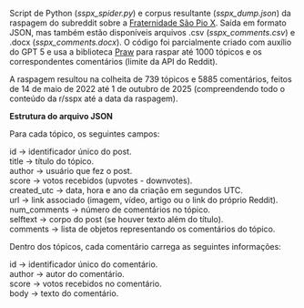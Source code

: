 Script de Python (_sspx_spider.py_) e corpus resultante (_sspx_dump.json_) da raspagem do subreddit sobre a [Fraternidade São Pio X](https://www.reddit.com/r/sspx/). Saída em formato JSON, mas também estão disponíveis arquivos .csv (_sspx_comments.csv_) e .docx (_sspx_comments.docx_). O código foi parcialmente criado com auxílio do GPT 5 e usa a biblioteca [Praw](https://github.com/praw-dev/praw) para raspar até 1000 tópicos e os correspondentes comentários (limite da API do Reddit). 

A raspagem resultou na colheita de 739 tópicos e 5885 comentários, feitos de 14 de maio de 2022 até 1 de outubro de 2025 (compreendendo todo o conteúdo da r/sspx até a data da raspagem).

**Estrutura do arquivo JSON**

Para cada tópico, os seguintes campos:

id → identificador único do post.  
title → título do tópico.  
author → usuário que fez o post.  
score → votos recebidos (upvotes - downvotes).  
created_utc → data, hora e ano da criação em segundos UTC.  
url → link associado (imagem, vídeo, artigo ou o link do próprio Reddit).  
num_comments → número de comentários no tópico.  
selftext → corpo do post (se houver texto além do título).  
comments → lista de objetos representando os comentários do tópico.  

Dentro dos tópicos, cada comentário carrega as seguintes informações:

id → identificador único do comentário.  
author → autor do comentário.  
score → votos recebidos no comentário.  
body → texto do comentário.  

